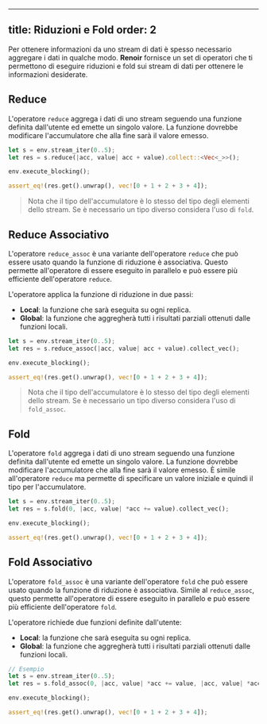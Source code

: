 
---
title: Riduzioni e Fold
order: 2
---

Per ottenere informazioni da uno stream di dati è spesso necessario aggregare i dati in qualche modo. **Renoir** fornisce un set di operatori che ti permettono di eseguire riduzioni e fold sui stream di dati per ottenere le informazioni desiderate.

## Reduce
L'operatore `reduce` aggrega i dati di uno stream seguendo una funzione definita dall'utente ed emette un singolo valore. La funzione dovrebbe modificare l'accumulatore che alla fine sarà il valore emesso.

```rust
let s = env.stream_iter(0..5);
let res = s.reduce(|acc, value| acc + value).collect::<Vec<_>>();

env.execute_blocking();

assert_eq!(res.get().unwrap(), vec![0 + 1 + 2 + 3 + 4]);
```

> Nota che il tipo dell'accumulatore è lo stesso del tipo degli elementi dello stream. Se è necessario un tipo diverso considera l'uso di `fold`.

## Reduce Associativo
L'operatore `reduce_assoc` è una variante dell'operatore `reduce` che può essere usato quando la funzione di riduzione è associativa. Questo permette all'operatore di essere eseguito in parallelo e può essere più efficiente dell'operatore `reduce`.

L'operatore applica la funzione di riduzione in due passi:
 - **Local**: la funzione che sarà eseguita su ogni replica.
 - **Global**: la funzione che aggregherà tutti i risultati parziali ottenuti dalle funzioni locali.

```rust
let s = env.stream_iter(0..5);
let res = s.reduce_assoc(|acc, value| acc + value).collect_vec();

env.execute_blocking();

assert_eq!(res.get().unwrap(), vec![0 + 1 + 2 + 3 + 4]);
```

> Nota che il tipo dell'accumulatore è lo stesso del tipo degli elementi dello stream. Se è necessario un tipo diverso considera l'uso di `fold_assoc`.

## Fold
L'operatore `fold` aggrega i dati di uno stream seguendo una funzione definita dall'utente ed emette un singolo valore. La funzione dovrebbe modificare l'accumulatore che alla fine sarà il valore emesso. È simile all'operatore `reduce` ma permette di specificare un valore iniziale e quindi il tipo per l'accumulatore.

```rust
let s = env.stream_iter(0..5);
let res = s.fold(0, |acc, value| *acc += value).collect_vec();

env.execute_blocking();

assert_eq!(res.get().unwrap(), vec![0 + 1 + 2 + 3 + 4]);
```

## Fold Associativo
L'operatore `fold_assoc` è una variante dell'operatore `fold` che può essere usato quando la funzione di riduzione è associativa. Simile al `reduce_assoc`, questo permette all'operatore di essere eseguito in parallelo e può essere più efficiente dell'operatore `fold`.

L'operatore richiede due funzioni definite dall'utente:
 - **Local**: la funzione che sarà eseguita su ogni replica.
 - **Global**: la funzione che aggregherà tutti i risultati parziali ottenuti dalle funzioni locali.

```rust
// Esempio
let s = env.stream_iter(0..5);
let res = s.fold_assoc(0, |acc, value| *acc += value, |acc, value| *acc += value).collect_vec();

env.execute_blocking();

assert_eq!(res.get().unwrap(), vec![0 + 1 + 2 + 3 + 4]);
```